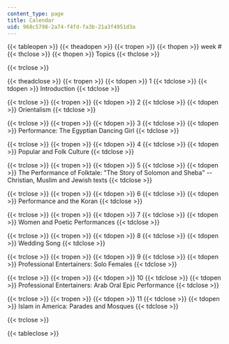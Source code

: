 ```yaml
---
content_type: page
title: Calendar
uid: 968c5798-2a74-f4fd-fa3b-21a3f4951d3a
---
```


{{< tableopen >}}
{{< theadopen >}}
{{< tropen >}}
{{< thopen >}}
week #
{{< thclose >}}
{{< thopen >}}
Topics
{{< thclose >}}

{{< trclose >}}

{{< theadclose >}}
{{< tropen >}}
{{< tdopen >}}
1
{{< tdclose >}}
{{< tdopen >}}
Introduction
{{< tdclose >}}

{{< trclose >}}
{{< tropen >}}
{{< tdopen >}}
2
{{< tdclose >}}
{{< tdopen >}}
Orientalism
{{< tdclose >}}

{{< trclose >}}
{{< tropen >}}
{{< tdopen >}}
3
{{< tdclose >}}
{{< tdopen >}}
Performance: The Egyptian Dancing Girl
{{< tdclose >}}

{{< trclose >}}
{{< tropen >}}
{{< tdopen >}}
4
{{< tdclose >}}
{{< tdopen >}}
Popular and Folk Culture
{{< tdclose >}}

{{< trclose >}}
{{< tropen >}}
{{< tdopen >}}
5
{{< tdclose >}}
{{< tdopen >}}
The Performance of Folktale: "The Story of Solomon and Sheba" -- Christian, Muslim and Jewish texts
{{< tdclose >}}

{{< trclose >}}
{{< tropen >}}
{{< tdopen >}}
6
{{< tdclose >}}
{{< tdopen >}}
Performance and the Koran
{{< tdclose >}}

{{< trclose >}}
{{< tropen >}}
{{< tdopen >}}
7
{{< tdclose >}}
{{< tdopen >}}
Women and Poetic Performances
{{< tdclose >}}

{{< trclose >}}
{{< tropen >}}
{{< tdopen >}}
8
{{< tdclose >}}
{{< tdopen >}}
Wedding Song
{{< tdclose >}}

{{< trclose >}}
{{< tropen >}}
{{< tdopen >}}
9
{{< tdclose >}}
{{< tdopen >}}
Professional Entertainers: Solo Females
{{< tdclose >}}

{{< trclose >}}
{{< tropen >}}
{{< tdopen >}}
10
{{< tdclose >}}
{{< tdopen >}}
Professional Entertainers: Arab Oral Epic Performance
{{< tdclose >}}

{{< trclose >}}
{{< tropen >}}
{{< tdopen >}}
11
{{< tdclose >}}
{{< tdopen >}}
Islam in America: Parades and Mosques
{{< tdclose >}}

{{< trclose >}}

{{< tableclose >}}